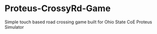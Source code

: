 # Proteus-CrossyRd-Game
Simple touch based road crossing game built for Ohio State CoE Proteus Simulator
